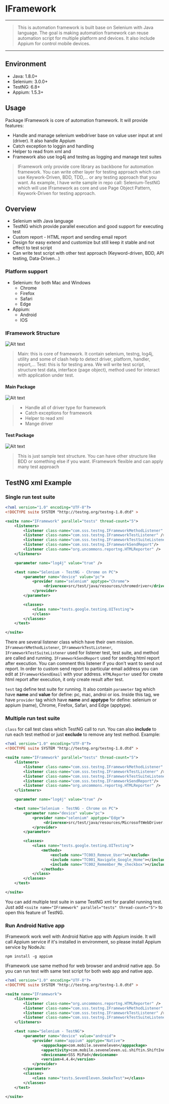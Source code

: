 # IFramework

----------

> This is automation framework is built base on Selenium with Java language. The goal is making automation framework can reuse automation script for multiple platform and devices. It also include Appium for control mobile devices.


----------

## Environment

- Java: 1.8.0+
- Selenium: 3.0.0+
- TestNG: 6.8+
- Appium: 1.5.3+

## Usage

Package IFramework is core of automation framework. It will provide features:
- Handle and manage selenium webdriver base on value user input at xml (driver). It also handle Appium
- Catch exception to loggin and handling
- Helper to read from xml and
- Framework also use log4j and testng as logging and manage test suites

>IFramework only provide core library as backbone for automation framework. You can write other layer for testing approach which can use Keywork-Driven, BDD, TDD,... or any testing approach that you want. As example, I have write sample in repo call: Selenium-TestNG which will use IFramework as core and use Page Object Pattern, Keywork-Driven for testing approach.

## Overview
- Selenium with Java language
- TestNG which provide parallel execution and good support for executing test
- Custom report - HTML report and sending email report
- Design for easy extend and customize but still keep it stable and not effect to test script
- Can write test script with other test approach (Keyword-driven, BDD, API testing, Data-Driven…)

### Platform support

- Selenium: for both Mac and Windows
	-	Chrome
	-	Firefox
	-	Safari
	-	Edge
- Appium: 
	- Android
	- IOS

### IFramework Structure

![Alt text](https://i.imgur.com/puFMVM6.png)
>Main: this is core of framework. It contain selenium, testng, log4j, utility and some of clash help to detect driver, platform, handler, report,...
>Test: this is for testing area. We will write test script, structure test data, interface (page object), method used for interact with application under test.

#### Main Package
![Alt text](https://i.imgur.com/TSG7h1n.png)
> - Handle all of driver type for framework  
> - Catch exceptions for framework 
> - Helper to read xml  
> - Mange driver

#### Test Package
![Alt text](https://i.imgur.com/puFMVM6.png)

>This is just sample test structure. You can have other structure like BDD or something else if you want. IFramework flexible and can apply many test approach

## TestNG xml Example

### Single run test suite

```xml
<?xml version="1.0" encoding="UTF-8"?>
<!DOCTYPE suite SYSTEM "http://testng.org/testng-1.0.dtd" >

<suite name="IFramework" parallel="tests" thread-count="5">
	<listeners>
		<listener class-name="com.sss.testng.IFrameworkMethodListener" />
		<listener class-name="com.sss.testng.IFrameworkTestListener" />
		<listener class-name="com.sss.testng.IFrameworkTestSuiteListener" />
		<listener class-name="com.sss.testng.IFrameworkSendReport"/>
		<listener class-name="org.uncommons.reportng.HTMLReporter" />
	</listeners>

	<parameter name="log4j" value="true" />

	<test name="Selenium - TestNG - Chrome on PC">
		<parameter name="device" value="pc">
			<provider name="selenium" apptype="Chrome">
                 <driverexe>src/test/java/resources/chromedriver</driverexe>
			</provider>
		</parameter>

		<classes>
			<class name="tests.google.testing.UITesting">
			</class>
		</classes>
	</test>

</suite>

```

There are several listener class which have their own mission. `IFrameworkMethodListener`, `IFrameworkTestListener`,  `IFrameworkTestSuiteListener` used for listener test, test suite, and method are called and running. `IFrameworkSendReport` used for sending html report after execution. You can comment this listener if you don't want to send out report. In order to custom send report to particular email address you can edit at `IFrameworkSendEmail` with your address. `HTMLReporter` used for create html report after execution, it only create result after test.

`test` tag define test suite for running. It also contain `parameter` tag which have **name** and **value** for define: pc, mac, androi or ios. Inside this tag, we have `provider` tag which have **name** and **apptype** for define: selenium or appium (name), Chrome, Firefox, Safari, and Edge (apptype).

### Multiple run test suite

`class` for call test class which TestNG call to run. You can also **include** to run each test method or just **exclude** to remove any test method. Example:

```xml
<?xml version="1.0" encoding="UTF-8"?>
<!DOCTYPE suite SYSTEM "http://testng.org/testng-1.0.dtd" >

<suite name="IFramework" parallel="tests" thread-count="5">
	<listeners>
		<listener class-name="com.sss.testng.IFrameworkMethodListener" />
		<listener class-name="com.sss.testng.IFrameworkTestListener" />
		<listener class-name="com.sss.testng.IFrameworkTestSuiteListener" />
		<listener class-name="com.sss.testng.IFrameworkSendReport"/>
		<listener class-name="org.uncommons.reportng.HTMLReporter" />
	</listeners>

	<parameter name="log4j" value="true" />

	<test name="Selenium - TestNG - Chrome on PC">
		<parameter name="device" value="pc">
			<provider name="selenium" apptype="Edge">
                 <driverexe>src/test/java/resources/MicrosoftWebDriver.exe</driverexe>
			</provider>
		</parameter>

		<classes>
			<class name="tests.google.testing.UITesting">
				<methods>
					<exclude name="TC003_Remove_User"></exclude>
					<include name="TC001_Navigate_Google_Home"></include>
					<include name="TC002_Remember_Me_checkbox"></include>
				</methods>
			</class>
		</classes>
	</test>

</suite>
```

You can add multiple test suite in same TestNG xml for parallel running test. Just add `<suite name="IFramework" parallel="tests" thread-count="5">` to open this feature of TestNG. 

### Run Android Native app

IFramework work well with Android Native app with Appium inside. It will call Appium service if it's installed in environment, so please install Appium service by NodeJs:

```
npm install -g appium
```

IFramework use same method for web browser and android native app. So you can run test with same test script for both web app and native app.

```xml
<?xml version="1.0" encoding="UTF-8"?>
<!DOCTYPE suite SYSTEM "http://testng.org/testng-1.0.dtd" >

<suite name="IFramework">
	<listeners>
		<listener class-name="org.uncommons.reportng.HTMLReporter" />
		<listener class-name="com.sss.testng.IFrameworkMethodListener" />
		<listener class-name="com.sss.testng.IFrameworkTestListener" />
		<listener class-name="com.sss.testng.IFrameworkTestSuiteListener"/>
	</listeners>

	<test name="Selenium - TestNG">
		<parameter name="device" value="android">
			<provider name="appium" apptype="Native">
				<apppackage>com.mobile.seveneleven</apppackage>
				<appactivity>com.mobile.seveneleven.ui.shiftin.ShiftInActivity</appactivity>
                <devicename>SSS MiPad</devicename>
				<version>4.4.4</version>
			</provider>
		</parameter>
		<classes>
			<class name="tests.SevenEleven.SmokeTest"></class>
		</classes>
	</test>

</suite> 
```